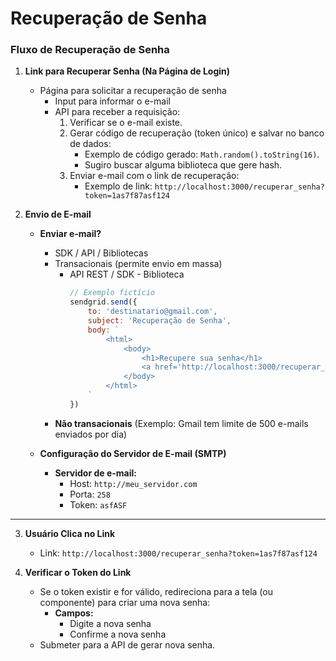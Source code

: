 # Recuperação de Senha

### Fluxo de Recuperação de Senha

1. **Link para Recuperar Senha (Na Página de Login)**
    - Página para solicitar a recuperação de senha
        - Input para informar o e-mail
        - API para receber a requisição:
            1. Verificar se o e-mail existe.
            2. Gerar código de recuperação (token único) e salvar no banco de dados:
                - Exemplo de código gerado: `Math.random().toString(16)`.
                - Sugiro buscar alguma biblioteca que gere hash.
            3. Enviar e-mail com o link de recuperação:
                - Exemplo de link: `http://localhost:3000/recuperar_senha?token=1as7f87asf124`

2. **Envio de E-mail**
    - **Enviar e-mail?**
        - SDK / API / Bibliotecas
        - Transacionais (permite envio em massa)
            - API REST / SDK - Biblioteca
                ```js
                // Exemplo fictício
                sendgrid.send({
                    to: 'destinatario@gmail.com',
                    subject: 'Recuperação de Senha',
                    body: `
                        <html>
                            <body>
                                <h1>Recupere sua senha</h1>
                                <a href='http://localhost:3000/recuperar_senha?token=1as7f87asf124'>Clique e gere sua senha</a>
                            </body>
                        </html>
                    `
                })
                ```
        - **Não transacionais** (Exemplo: Gmail tem limite de 500 e-mails enviados por dia)

    - **Configuração do Servidor de E-mail (SMTP)**
        - **Servidor de e-mail:**
            - Host: `http://meu_servidor.com`
            - Porta: `258`
            - Token: `asfASF`

---

3. **Usuário Clica no Link**
    - Link: `http://localhost:3000/recuperar_senha?token=1as7f87asf124`
    
4. **Verificar o Token do Link**
    - Se o token existir e for válido, redireciona para a tela (ou componente) para criar uma nova senha:
        - **Campos:**
            - Digite a nova senha
            - Confirme a nova senha
    - Submeter para a API de gerar nova senha.
